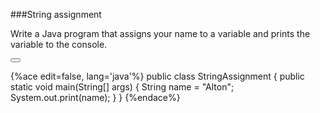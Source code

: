 <!--djw: done-->
<!--ajh:done-->
###String assignment

Write a Java program that assigns your name to a variable and prints the variable to the console.

<button class="section" target="section1" show="Sample Answer" hide="Hide Answer"></button>

<!--sec data-title="Answer" data-id="section1" data-show=false ces-->
{%ace edit=false, lang='java'%}
public class StringAssignment {
	public static void main(String[] args) {
		String name = "Alton";
		System.out.print(name);
	}
}
{%endace%}
<!--endsec-->